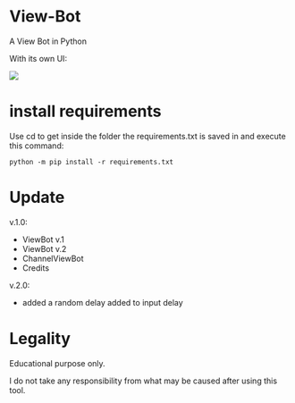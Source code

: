 # View-Bot
A View Bot in Python

With its own UI:

![](https://github.com/TerrificTable/YouTube-and-TikTok--View-Bot/blob/main/ui.png)

# install requirements
Use cd to get inside the folder the requirements.txt is saved in and execute this command:
```
python -m pip install -r requirements.txt
```
# Update
v.1.0:
  - ViewBot v.1
  - ViewBot v.2
  - ChannelViewBot
  - Credits

v.2.0:
  - added a random delay added to input delay

# Legality
Educational purpose only.

I do not take any responsibility from what may be caused after using this tool.

